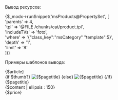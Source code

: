 Вывод ресурсов:

{$_modx->runSnippet('msProducts@PropertySet', 
[<br>
    'parents' => 4,<br>
    'tpl' => '@FILE /chunks/cat/product.tpl',<br>
    'includeTVs' => 'foto',<br>
    'where' => '{"class_key":"msCategory" "template":5}',<br>
    'depth' => '1',<br>
    'limit' => '8'<br>
    ])}
    
Примеры шаблонов вывода:

<div class="col-md-12 catalog">
    <div>
        {$article}
    </div>
    <div>
        {if $thumb?}
            <img src="{$thumb}" alt="{$pagetitle}" title="{$pagetitle}"/>
        {else}
            <img src="{'assets_url' | option}components/minishop2/img/web/ms2_small.png"
                 srcset="{'assets_url' | option}components/minishop2/img/web/ms2_small@2x.png 2x"
                 alt="{$pagetitle}" title="{$pagetitle}"/>
        {/if}
    </div>
    <div>
        {$pagetitle}
    </div>
    <div class="text">
        {$content | ellipsis : 150}
    </div>
    <div  class="price">
        {$price}
    </div>
</div>